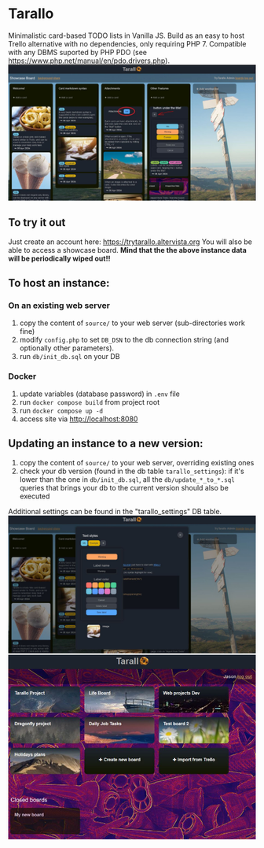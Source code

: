 # Tarallo
Minimalistic card-based TODO lists in Vanilla JS.
Build as an easy to host Trello alternative with no dependencies, only requiring PHP 7.
Compatible with any DBMS suported by PHP PDO (see https://www.php.net/manual/en/pdo.drivers.php).
![Preview1](screenshots/preview2.JPG)

## To try it out
Just create an account here:
https://trytarallo.altervista.org
You will also be able to access a showcase board.
**Mind that the the above instance data will be periodically wiped out!!**

## To host an instance:

### On an existing web server
1. copy the content of `source/` to your web server (sub-directories work fine)
2. modify `config.php` to set `DB_DSN` to the db connection string (and optionally other parameters).
3. run `db/init_db.sql` on your DB

### Docker
1. update variables (database password) in `.env` file
2. run `docker compose build` from project root
3. run `docker compose up -d`
4. access site via [http://localhost:8080](http://localhost:8080)

## Updating an instance to a new version:
1. copy the content of `source/` to your web server, overriding existing ones
2. check your db version (found in the db table `tarallo_settings`): if it's lower than the one in `db/init_db.sql`, all the `db/update_*_to_*.sql` queries that brings your db to the current version should also be executed

Additional settings can be found in the "tarallo_settings" DB table.
![Preview2](screenshots/preview3.JPG)
![Preview3](screenshots/preview1.JPG)
